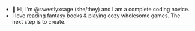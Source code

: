 - 👋 Hi, I’m @sweetlyxsage (she/they) and I am a complete coding novice.
- I love reading fantasy books & playing cozy wholesome games. The next step is to create.

<!---
sweetlyxsage/sweetlyxsage is a ✨ special ✨ repository because its `README.md` (this file) appears on your GitHub profile.
You can click the Preview link to take a look at your changes.
--->
